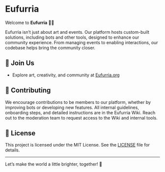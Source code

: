 # Eufurria 
Welcome to **Eufurria**  🐾✨

Eufurria isn’t just about art and events.
Our platform hosts custom-built solutions, including bots and other tools, designed to enhance our community experience.
From managing events to enabling interactions, our codebase helps bring the community closer.

## 💬 Join Us

- Explore art, creativity, and community at [Eufurria.org](https://eufurria.org)

## 🤝 Contributing

We encourage contributions to be members to our platform, whether by improving bots or developing new features.
All internal guidelines, onboarding steps, and detailed instructions are in the Eufurria Wiki.
Reach out to the moderation team to request access to the Wiki and internal tools.

## 🐾 License

This project is licensed under the MIT License. See the [LICENSE](LICENSE) file for details.

---

Let’s make the world a little brighter, together! 🌈
